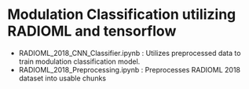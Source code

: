 # Modulation Classification utilizing RADIOML and tensorflow

* RADIOML_2018_CNN_Classifier.ipynb : Utilizes preprocessed data to train modulation classification model.
* RADIOML_2018_Preprocessing.ipynb : Preprocesses RADIOML 2018 dataset into usable chunks

